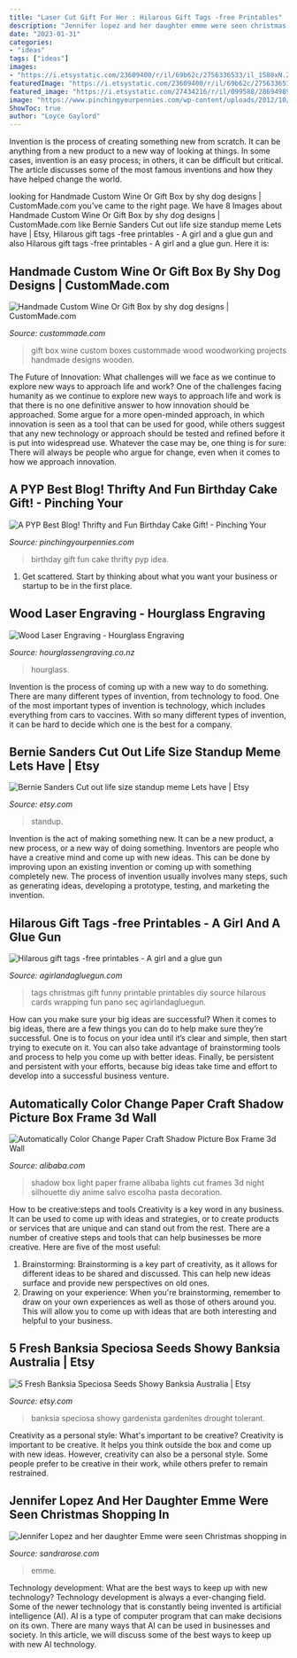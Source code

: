 ```yaml
---
title: "Laser Cut Gift For Her : Hilarous Gift Tags -free Printables"
description: "Jennifer lopez and her daughter emme were seen christmas shopping in"
date: "2023-01-31"
categories:
- "ideas"
tags: ["ideas"]
images:
- "https://i.etsystatic.com/23609400/r/il/69b62c/2756336533/il_1588xN.2756336533_nuu0.jpg"
featuredImage: "https://i.etsystatic.com/23609400/r/il/69b62c/2756336533/il_1588xN.2756336533_nuu0.jpg"
featured_image: "https://i.etsystatic.com/27434216/r/il/099588/2869498945/il_1588xN.2869498945_6vin.jpg"
image: "https://www.pinchingyourpennies.com/wp-content/uploads/2012/10/IMG_9319copy1.jpg"
ShowToc: true
author: "Loyce Gaylord"
---
```



Invention is the process of creating something new from scratch. It can be anything from a new product to a new way of looking at things. In some cases, invention is an easy process; in others, it can be difficult but critical. The article discusses some of the most famous inventions and how they have helped change the world.

	

		
looking for Handmade Custom Wine Or Gift Box by shy dog designs | CustomMade.com you've came to the right page. We have 8 Images about Handmade Custom Wine Or Gift Box by shy dog designs | CustomMade.com like Bernie Sanders Cut out life size standup meme Lets have | Etsy, Hilarous gift tags -free printables - A girl and a glue gun and also Hilarous gift tags -free printables - A girl and a glue gun. Here it is:
		
    
## Handmade Custom Wine Or Gift Box By Shy Dog Designs | CustomMade.com

<img loading=lazy src="https://images.custommade.com/XYvtJzx8bhaEGNyRsZL-HPnmyL8=/custommade-photosets/258418/258418.946252.jpg" onerror="this.onerror=null;this.src='https://tse1.mm.bing.net/th?id=OIP.Hu07a61WH2ap0inJyp8agAHaLF&amp;pid=15.1';" alt="Handmade Custom Wine Or Gift Box by shy dog designs | CustomMade.com">

_Source: custommade.com_

>gift box wine custom boxes custommade wood woodworking projects handmade designs wooden. 

	

The Future of Innovation: What challenges will we face as we continue to explore new ways to approach life and work?
One of the challenges facing humanity as we continue to explore new ways to approach life and work is that there is no one definitive answer to how innovation should be approached. Some argue for a more open-minded approach, in which innovation is seen as a tool that can be used for good, while others suggest that any new technology or approach should be tested and refined before it is put into widespread use. Whatever the case may be, one thing is for sure: There will always be people who argue for change, even when it comes to how we approach innovation.

    
## A PYP Best Blog! Thrifty And Fun Birthday Cake Gift! - Pinching Your

<img loading=lazy src="https://www.pinchingyourpennies.com/wp-content/uploads/2012/10/IMG_9319copy1.jpg" onerror="this.onerror=null;this.src='https://tse2.mm.bing.net/th?id=OIP.mpuCBCiHuhB3D6fAmcqcFgHaLH&amp;pid=15.1';" alt="A PYP Best Blog! Thrifty and Fun Birthday Cake Gift! - Pinching Your">

_Source: pinchingyourpennies.com_

>birthday gift fun cake thrifty pyp idea. 

	

1. Get scattered. Start by thinking about what you want your business or startup to be in the first place.

    
## Wood Laser Engraving - Hourglass Engraving

<img loading=lazy src="https://hourglassengraving.co.nz/wp-content/uploads/2020/04/y11_pe_InPixio-736x1024.jpg" onerror="this.onerror=null;this.src='https://tse2.mm.bing.net/th?id=OIP.sJYFuak40h_tJN8mp0t9rwHaKT&amp;pid=15.1';" alt="Wood Laser Engraving - Hourglass Engraving">

_Source: hourglassengraving.co.nz_

>hourglass. 

	

Invention is the process of coming up with a new way to do something. There are many different types of invention, from technology to food. One of the most important types of invention is technology, which includes everything from cars to vaccines. With so many different types of invention, it can be hard to decide which one is the best for a company.

    
## Bernie Sanders Cut Out Life Size Standup Meme Lets Have | Etsy

<img loading=lazy src="https://i.etsystatic.com/27434216/r/il/099588/2869498945/il_1588xN.2869498945_6vin.jpg" onerror="this.onerror=null;this.src='https://tse3.mm.bing.net/th?id=OIP.tZ4zqw7NS1X6zqUIjjrEnwHaJ3&amp;pid=15.1';" alt="Bernie Sanders Cut out life size standup meme Lets have | Etsy">

_Source: etsy.com_

>standup. 

	

Invention is the act of making something new. It can be a new product, a new process, or a new way of doing something. Inventors are people who have a creative mind and come up with new ideas. This can be done by improving upon an existing invention or coming up with something completely new. The process of invention usually involves many steps, such as generating ideas, developing a prototype, testing, and marketing the invention.

    
## Hilarous Gift Tags -free Printables - A Girl And A Glue Gun

<img loading=lazy src="https://www.agirlandagluegun.com/wp-content/uploads/2015/12/6c65242c7754fab3b9f6cea0afd99bf2.jpg" onerror="this.onerror=null;this.src='https://tse1.mm.bing.net/th?id=OIP.sS8DIk9DkWSk6GZFd5FezwHaLH&amp;pid=15.1';" alt="Hilarous gift tags -free printables - A girl and a glue gun">

_Source: agirlandagluegun.com_

>tags christmas gift funny printable printables diy source hilarous cards wrapping fun pano seç agirlandagluegun. 

	

How can you make sure your big ideas are successful?
When it comes to big ideas, there are a few things you can do to help make sure they’re successful. One is to focus on your idea until it’s clear and simple, then start trying to execute on it. You can also take advantage of brainstorming tools and process to help you come up with better ideas. Finally, be persistent and persistent with your efforts, because big ideas take time and effort to develop into a successful business venture.

    
## Automatically Color Change Paper Craft Shadow Picture Box Frame 3d Wall

<img loading=lazy src="https://sc02.alicdn.com/kf/HTB1chmfSXXXXXXWXpXXq6xXFXXXC/229530963/HTB1chmfSXXXXXXWXpXXq6xXFXXXC.jpg" onerror="this.onerror=null;this.src='https://tse1.mm.bing.net/th?id=OIP.25REzvgAEgbfWlAA3c4McAHaHa&amp;pid=15.1';" alt="Automatically Color Change Paper Craft Shadow Picture Box Frame 3d Wall">

_Source: alibaba.com_

>shadow box light paper frame alibaba lights cut frames 3d night silhouette diy anime salvo escolha pasta decoration. 

	

How to be creative:steps and tools
Creativity is a key word in any business. It can be used to come up with ideas and strategies, or to create products or services that are unique and can stand out from the rest.
There are a number of creative steps and tools that can help businesses be more creative. Here are five of the most useful: 
1. Brainstorming: Brainstorming is a key part of creativity, as it allows for different ideas to be shared and discussed. This can help new ideas surface and provide new perspectives on old ones. 
2. Drawing on your experience: When you're brainstorming, remember to draw on your own experiences as well as those of others around you. This will allow you to come up with ideas that are both interesting and helpful to your business. 

    
## 5 Fresh Banksia Speciosa Seeds Showy Banksia Australia | Etsy

<img loading=lazy src="https://i.etsystatic.com/23609400/r/il/69b62c/2756336533/il_1588xN.2756336533_nuu0.jpg" onerror="this.onerror=null;this.src='https://tse4.mm.bing.net/th?id=OIP.MWx4P4wKZvAgm8_v8bIVSwHaLI&amp;pid=15.1';" alt="5 Fresh Banksia Speciosa Seeds Showy Banksia Australia | Etsy">

_Source: etsy.com_

>banksia speciosa showy gardenista gardenites drought tolerant. 

	

Creativity as a personal style: What's important to be creative?
Creativity is important to be creative. It helps you think outside the box and come up with new ideas. However, creativity can also be a personal style. Some people prefer to be creative in their work, while others prefer to remain restrained.

    
## Jennifer Lopez And Her Daughter Emme Were Seen Christmas Shopping In

<img loading=lazy src="https://sandrarose.com/wp-content/uploads/2020/12/Jennifer-Lopez-Emme-BGUS_2049765_038.jpg" onerror="this.onerror=null;this.src='https://tse2.mm.bing.net/th?id=OIP.O_4_C9Tgtglr6k-4eJnPOwHaLH&amp;pid=15.1';" alt="Jennifer Lopez and her daughter Emme were seen Christmas shopping in">

_Source: sandrarose.com_

>emme. 

	

Technology development: What are the best ways to keep up with new technology?
Technology development is always a ever-changing field. Some of the newer technology that is constantly being invented is artificial intelligence (AI). AI is a type of computer program that can make decisions on its own. There are many ways that AI can be used in businesses and society. In this article, we will discuss some of the best ways to keep up with new AI technology.

